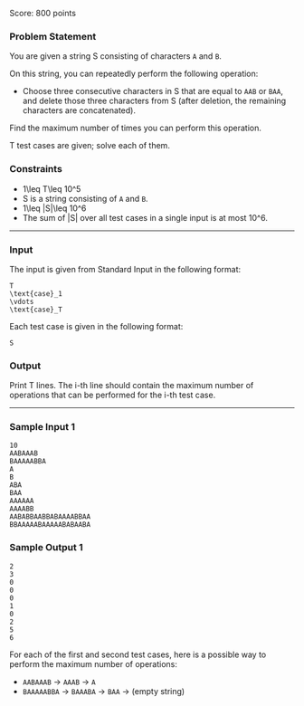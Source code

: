 Score: 800 points

### Problem Statement

You are given a string S consisting of characters `A` and `B`.

On this string, you can repeatedly perform the following operation:

* Choose three consecutive characters in S that are equal to `AAB` or `BAA`, and delete those three characters from S (after deletion, the remaining characters are concatenated).

Find the maximum number of times you can perform this operation.

T test cases are given; solve each of them.

### Constraints

* 1\leq T\leq 10^5
* S is a string consisting of `A` and `B`.
* 1\leq |S|\leq 10^6
* The sum of |S| over all test cases in a single input is at most 10^6.

---

### Input

The input is given from Standard Input in the following format:

```
T
\text{case}_1
\vdots
\text{case}_T
```

Each test case is given in the following format:

```
S
```

### Output

Print T lines. The i-th line should contain the maximum number of operations that can be performed for the i-th test case.

---

### Sample Input 1

```
10
AABAAAB
BAAAAABBA
A
B
ABA
BAA
AAAAAA
AAAABB
AABABBAABBABAAAABBAA
BBAAAAABAAAAABABAABA
```

### Sample Output 1

```
2
3
0
0
0
1
0
2
5
6
```

For each of the first and second test cases, here is a possible way to perform the maximum number of operations:

* `AABAAAB` → `AAAB` → `A`
* `BAAAAABBA` → `BAAABA` → `BAA` → (empty string)
